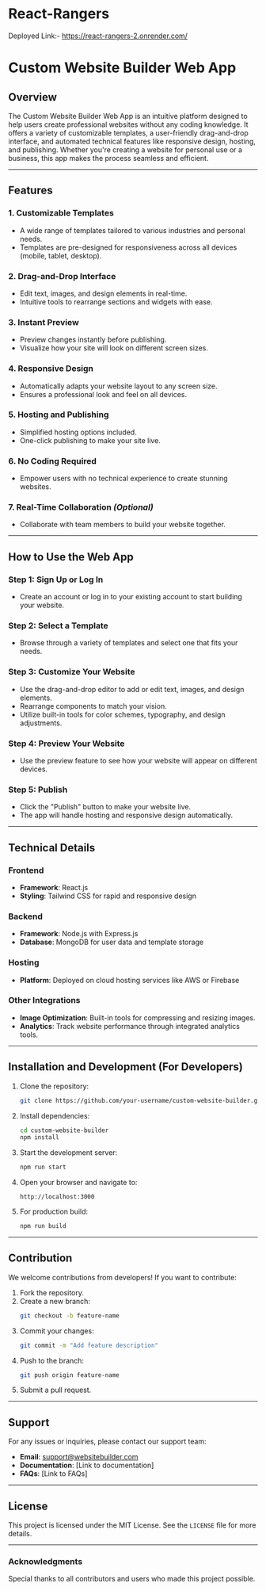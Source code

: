 # React-Rangers

Deployed Link:- https://react-rangers-2.onrender.com/


# Custom Website Builder Web App

## Overview
The Custom Website Builder Web App is an intuitive platform designed to help users create professional websites without any coding knowledge. It offers a variety of customizable templates, a user-friendly drag-and-drop interface, and automated technical features like responsive design, hosting, and publishing. Whether you're creating a website for personal use or a business, this app makes the process seamless and efficient.

---

## Features

### 1. **Customizable Templates**
- A wide range of templates tailored to various industries and personal needs.
- Templates are pre-designed for responsiveness across all devices (mobile, tablet, desktop).

### 2. **Drag-and-Drop Interface**
- Edit text, images, and design elements in real-time.
- Intuitive tools to rearrange sections and widgets with ease.

### 3. **Instant Preview**
- Preview changes instantly before publishing.
- Visualize how your site will look on different screen sizes.

### 4. **Responsive Design**
- Automatically adapts your website layout to any screen size.
- Ensures a professional look and feel on all devices.

### 5. **Hosting and Publishing**
- Simplified hosting options included.
- One-click publishing to make your site live.

### 6. **No Coding Required**
- Empower users with no technical experience to create stunning websites.

### 7. **Real-Time Collaboration** *(Optional)*
- Collaborate with team members to build your website together.

---

## How to Use the Web App

### Step 1: **Sign Up or Log In**
- Create an account or log in to your existing account to start building your website.

### Step 2: **Select a Template**
- Browse through a variety of templates and select one that fits your needs.

### Step 3: **Customize Your Website**
- Use the drag-and-drop editor to add or edit text, images, and design elements.
- Rearrange components to match your vision.
- Utilize built-in tools for color schemes, typography, and design adjustments.

### Step 4: **Preview Your Website**
- Use the preview feature to see how your website will appear on different devices.

### Step 5: **Publish**
- Click the "Publish" button to make your website live.
- The app will handle hosting and responsive design automatically.

---

## Technical Details

### Frontend
- **Framework**: React.js
- **Styling**: Tailwind CSS for rapid and responsive design

### Backend
- **Framework**: Node.js with Express.js
- **Database**: MongoDB for user data and template storage

### Hosting
- **Platform**: Deployed on cloud hosting services like AWS or Firebase

### Other Integrations
- **Image Optimization**: Built-in tools for compressing and resizing images.
- **Analytics**: Track website performance through integrated analytics tools.

---

## Installation and Development (For Developers)

1. Clone the repository:
   ```bash
   git clone https://github.com/your-username/custom-website-builder.git
   ```

2. Install dependencies:
   ```bash
   cd custom-website-builder
   npm install
   ```

3. Start the development server:
   ```bash
   npm run start
   ```

4. Open your browser and navigate to:
   ```
   http://localhost:3000
   ```

5. For production build:
   ```bash
   npm run build
   ```

---

## Contribution
We welcome contributions from developers! If you want to contribute:

1. Fork the repository.
2. Create a new branch:
   ```bash
   git checkout -b feature-name
   ```
3. Commit your changes:
   ```bash
   git commit -m "Add feature description"
   ```
4. Push to the branch:
   ```bash
   git push origin feature-name
   ```
5. Submit a pull request.

---

## Support
For any issues or inquiries, please contact our support team:
- **Email**: support@websitebuilder.com
- **Documentation**: [Link to documentation]
- **FAQs**: [Link to FAQs]

---

## License
This project is licensed under the MIT License. See the `LICENSE` file for more details.

---

### Acknowledgments
Special thanks to all contributors and users who made this project possible.

